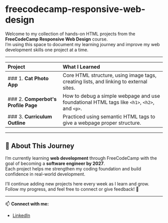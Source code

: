 # freecodecamp-responsive-web-design
Welcome to my collection of hands-on HTML projects from the **FreeCodeCamp Responsive Web Design** course.  
I’m using this space to document my learning journey and improve my web development skills one project at a time.

---


| Project | What I Learned |
| :--- | :--- |
 ### 1. **Cat Photo App** | Core HTML structure, using image tags, creating lists, and linking to external sites. |
 ### 2. **Comperbot's Profile Page** | How to debug a simple webpage and use foundational HTML tags like `<h1>`, `<h2>`, and `<p>`. |
 ### 3. **Curriculum Outline** | Practiced using semantic HTML tags to give a webpage proper structure. |

---

## 🧠 About This Journey
I’m currently learning **web development** through FreeCodeCamp with the goal of becoming a **software engineer by 2027**.  
Each project helps me strengthen my coding foundation and build confidence in real-world development.  

I’ll continue adding new projects here every week as I learn and grow.  
Follow my progress, and feel free to connect or give feedback! 🚀

---

📫 **Connect with me:**  
- [LinkedIn](https://www.linkedin.com/in/ahmed-bashir-053237354/) 


